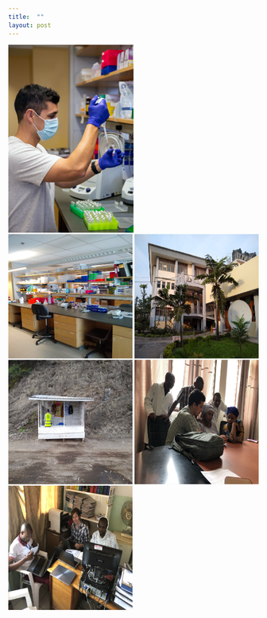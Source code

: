 ```yaml
---
title:  ""
layout: post
---
```

<img src="/assets/pipette.jpg" alt="Pipetting" width="50%" height="50%"/>
<img src="/assets/lab.jpg" alt="Lab" width="250" height="250"/>
<img src="/assets/heal.jpg" alt="HEAL Africa Hospital" width="250" height="250"/>
<img src="/assets/ph.jpg" alt="Ebola checkpoint" width="250" height="250"/>
<img src="/assets/teach.jpg" alt="Training the data collection team" width="250" height="250"/>
<img src="/assets/data_team.jpg" alt="Training the data analysis team" width="250" height="250"/>

